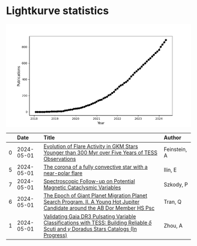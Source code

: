 
<h1>Lightkurve statistics</h1>
  
![publications](lightkurve-publications.png)  
  
|    | Date       | Title                                                                                                                                                                                                                  | Author       |
|---:|:-----------|:-----------------------------------------------------------------------------------------------------------------------------------------------------------------------------------------------------------------------|:-------------|
|  0 | 2024-05-01 | [Evolution of Flare Activity in GKM Stars Younger than 300 Myr over Five Years of TESS Observations](https://ui.adsabs.harvard.edu/abs/2024arXiv240500850F/abstract)                                                   | Feinstein, A |
|  5 | 2024-05-01 | [The corona of a fully convective star with a near-polar flare](https://ui.adsabs.harvard.edu/abs/2024arXiv240505580I/abstract)                                                                                        | Ilin, E      |
|  7 | 2024-05-01 | [Spectroscopic Follow-up on Potential Magnetic Cataclysmic Variables](https://ui.adsabs.harvard.edu/abs/2024AJ....167..186S/abstract)                                                                                  | Szkody, P    |
|  6 | 2024-05-01 | [The Epoch of Giant Planet Migration Planet Search Program. II. A Young Hot Jupiter Candidate around the AB Dor Member HS Psc](https://ui.adsabs.harvard.edu/abs/2024AJ....167..193T/abstract)                         | Tran, Q      |
|  1 | 2024-05-01 | [Validating Gaia DR3 Pulsating Variable Classifications with TESS: Building Reliable $\delta$ Scuti and $\gamma$ Doradus Stars Catalogs (In Progress)](https://ui.adsabs.harvard.edu/abs/2024arXiv240502264Z/abstract) | Zhou, A      |
